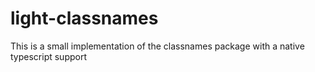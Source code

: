 # light-classnames
This is a small implementation of the classnames package with a native typescript support
